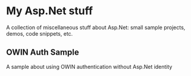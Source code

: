# My Asp.Net stuff
A collection of miscellaneous stuff about Asp.Net: small sample projects, demos, code snippets, etc.

## OWIN Auth Sample
A sample about using OWIN authentication without Asp.Net identity


